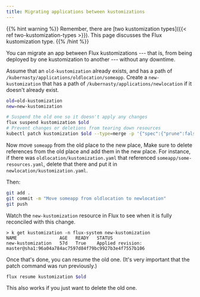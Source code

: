 ```yaml
---
title: Migrating applications between kustomizations
---
```


{{% hint warning %}}
Remember, there are [two kustomization types]({{< ref two-kustomization-types >}}). This page discusses the Flux kustomization type.
{{% /hint %}}

You can migrate an app between Flux kustomizations ---
that is, from being deployed by one kustomization to another ---
without any downtime.

Assume that an `old-kustomization` already exists,
and has a path of `/kubernasty/applications/oldlocation/someapp`.
Create a `new-kustomization` that has a path of `/kubernasty/applications/newlocation`
if it doesn't already exist.

```sh
old=old-kustomization
new=new-kustomization

# Suspend the old one so it doesn't apply any changes
flux suspend kustomization $old
# Prevent changes or deletions from tearing down resources
kubectl patch kustomization $old --type=merge -p '{"spec":{"prune":false}}'
```

Now move `someapp` from the old place to the new place,
Make sure to delete references from the old place and add them in the new place.
For instance,
if there was `oldlocation/kustomization.yaml` that referenced `someapp/some-resources.yaml`,
delete that there and put it in `newlocation/kustomization.yaml`.

Then:

```sh
git add .
git commit -m "Move someapp from oldlocation to newlocation"
git push
```

Watch the `new-kustomization` resource in Flux to see when it is fully reconciled with this change.

```text
> k get kustomization -n flux-system new-kustomization
NAME                AGE   READY   STATUS
new-kustomization   57d   True    Applied revision: master@sha1:96a04a784ac7597d84f79bc9927b3e4f7557b106
```

Once that's done, you can resume the old one.
(It's very important that the patch command was run previously.)

```sh
flux resume kustomization $old
```

This also works if you just want to delete the old one.
